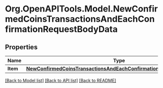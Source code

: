 # Org.OpenAPITools.Model.NewConfirmedCoinsTransactionsAndEachConfirmationRequestBodyData

## Properties

Name | Type | Description | Notes
------------ | ------------- | ------------- | -------------
**Item** | [**NewConfirmedCoinsTransactionsAndEachConfirmationRequestBodyDataItem**](NewConfirmedCoinsTransactionsAndEachConfirmationRequestBodyDataItem.md) |  | 

[[Back to Model list]](../README.md#documentation-for-models) [[Back to API list]](../README.md#documentation-for-api-endpoints) [[Back to README]](../README.md)

